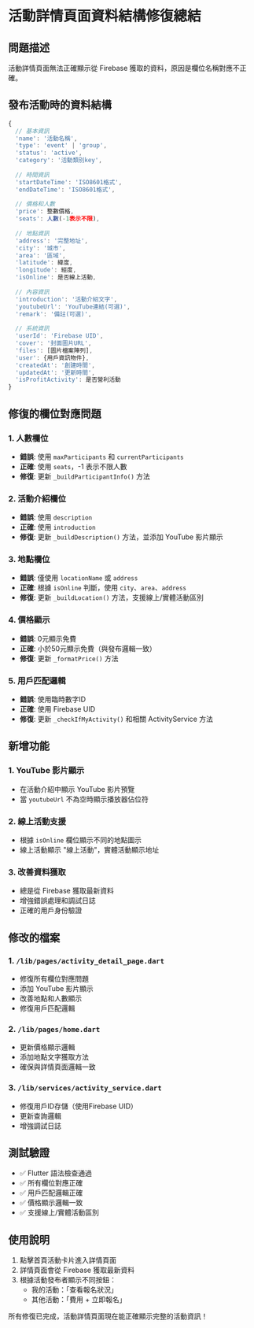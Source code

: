 # 活動詳情頁面資料結構修復總結

## 問題描述
活動詳情頁面無法正確顯示從 Firebase 獲取的資料，原因是欄位名稱對應不正確。

## 發布活動時的資料結構
```javascript
{
  // 基本資訊
  'name': '活動名稱',
  'type': 'event' | 'group',
  'status': 'active',
  'category': '活動類別key',
  
  // 時間資訊
  'startDateTime': 'ISO8601格式',
  'endDateTime': 'ISO8601格式',
  
  // 價格和人數
  'price': 整數價格,
  'seats': 人數(-1表示不限),
  
  // 地點資訊
  'address': '完整地址',
  'city': '城市',
  'area': '區域',
  'latitude': 緯度,
  'longitude': 經度,
  'isOnline': 是否線上活動,
  
  // 內容資訊
  'introduction': '活動介紹文字',
  'youtubeUrl': 'YouTube連結(可選)',
  'remark': '備註(可選)',
  
  // 系統資訊
  'userId': 'Firebase UID',
  'cover': '封面圖片URL',
  'files': [圖片檔案陣列],
  'user': {用戶資訊物件},
  'createdAt': '創建時間',
  'updatedAt': '更新時間',
  'isProfitActivity': 是否營利活動
}
```

## 修復的欄位對應問題

### 1. 人數欄位
- **錯誤**: 使用 `maxParticipants` 和 `currentParticipants`
- **正確**: 使用 `seats`，-1 表示不限人數
- **修復**: 更新 `_buildParticipantInfo()` 方法

### 2. 活動介紹欄位
- **錯誤**: 使用 `description`
- **正確**: 使用 `introduction`
- **修復**: 更新 `_buildDescription()` 方法，並添加 YouTube 影片顯示

### 3. 地點欄位
- **錯誤**: 僅使用 `locationName` 或 `address`
- **正確**: 根據 `isOnline` 判斷，使用 `city`、`area`、`address`
- **修復**: 更新 `_buildLocation()` 方法，支援線上/實體活動區別

### 4. 價格顯示
- **錯誤**: 0元顯示免費
- **正確**: 小於50元顯示免費（與發布邏輯一致）
- **修復**: 更新 `_formatPrice()` 方法

### 5. 用戶匹配邏輯
- **錯誤**: 使用臨時數字ID
- **正確**: 使用 Firebase UID
- **修復**: 更新 `_checkIfMyActivity()` 和相關 ActivityService 方法

## 新增功能

### 1. YouTube 影片顯示
- 在活動介紹中顯示 YouTube 影片預覽
- 當 `youtubeUrl` 不為空時顯示播放器佔位符

### 2. 線上活動支援
- 根據 `isOnline` 欄位顯示不同的地點圖示
- 線上活動顯示 "線上活動"，實體活動顯示地址

### 3. 改善資料獲取
- 總是從 Firebase 獲取最新資料
- 增強錯誤處理和調試日誌
- 正確的用戶身份驗證

## 修改的檔案

### 1. `/lib/pages/activity_detail_page.dart`
- 修復所有欄位對應問題
- 添加 YouTube 影片顯示
- 改善地點和人數顯示
- 修復用戶匹配邏輯

### 2. `/lib/pages/home.dart`
- 更新價格顯示邏輯
- 添加地點文字獲取方法
- 確保與詳情頁面邏輯一致

### 3. `/lib/services/activity_service.dart`
- 修復用戶ID存儲（使用Firebase UID）
- 更新查詢邏輯
- 增強調試日誌

## 測試驗證
- ✅ Flutter 語法檢查通過
- ✅ 所有欄位對應正確
- ✅ 用戶匹配邏輯正確
- ✅ 價格顯示邏輯一致
- ✅ 支援線上/實體活動區別

## 使用說明
1. 點擊首頁活動卡片進入詳情頁面
2. 詳情頁面會從 Firebase 獲取最新資料
3. 根據活動發布者顯示不同按鈕：
   - 我的活動：「查看報名狀況」
   - 其他活動：「費用 + 立即報名」

所有修復已完成，活動詳情頁面現在能正確顯示完整的活動資訊！
